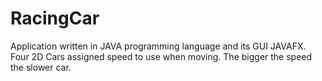 # RacingCar
Application written in JAVA programming language and its GUI JAVAFX. Four 2D Cars assigned speed to use when moving. The bigger the  speed the slower car.
